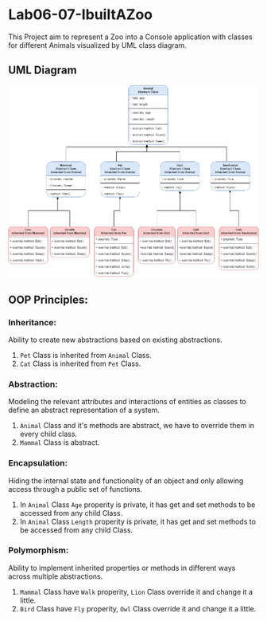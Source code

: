 # Lab06-07-IbuiltAZoo
This Project aim to represent a Zoo into a Console application with classes for different Animals visualized by UML class diagram.

## UML Diagram
![IbuiltAZoo](./images/IbuiltAZoo.png)<br>

## OOP Principles:
### Inheritance:
Ability to create new abstractions based on existing abstractions.
1. ``Pet`` Class is inherited from ``Animal`` Class.
2. ``Cat`` Class is inherited from ``Pet`` Class.

### Abstraction:
Modeling the relevant attributes and interactions of entities as classes to define an abstract representation of a system.
1. ``Animal`` Class and it's methods are abstract, we have to override them in every child class.
2. ``Mammal`` Class is abstract.

### Encapsulation:
Hiding the internal state and functionality of an object and only allowing access through a public set of functions.
1. In ``Animal`` Class ``Age`` properity is private, it has get and set methods to be accessed from any child Class.
2. In ``Animal`` Class ``Length`` properity is private, it has get and set methods to be accessed from any child Class.

### Polymorphism:
Ability to implement inherited properties or methods in different ways across multiple abstractions.
1. ``Mammal`` Class have ``Walk`` properity, ``Lion`` Class override it and change it a little.
2. ``Bird`` Class have ``Fly`` properity, ``Owl`` Class override it and change it a little.
